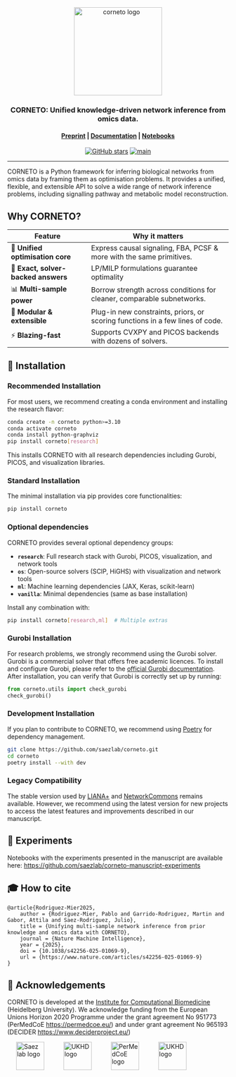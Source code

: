 <div align="center">
<img alt="corneto logo" src="docs/_static/logo/corneto-logo-512px.png" height="200"/>
<br>
<h3>CORNETO: Unified knowledge-driven network inference from omics data.</h3>


<h4>

[Preprint](https://doi.org/10.1101/2024.10.26.620390) | [Documentation](https://saezlab.github.io/corneto/dev) | [Notebooks](https://saezlab.github.io/corneto/dev/tutorials/index.html)

</h4>

<!-- badges: start -->
[![GitHub stars](https://img.shields.io/github/stars/saezlab/corneto)](https://github.com/saezlab/corneto/stargazers)
[![main](https://github.com/saezlab/corneto/actions/workflows/unit-tests.yml/badge.svg)](https://github.com/saezlab/corneto/actions)
<!-- badges: end -->

</div>


---

CORNETO is a Python framework for inferring biological networks from omics data by framing them as optimisation problems. It provides a unified, flexible, and extensible API to solve a wide range of network inference problems, including signalling pathway and metabolic model reconstruction.

## Why CORNETO?

| Feature | Why it matters |
|---|---|
| 🧩 **Unified optimisation core** | Express causal signaling, FBA, PCSF & more with the same primitives. |
| 🎯 **Exact, solver-backed answers** | LP/MILP formulations guarantee optimality |
| 📊 **Multi-sample power** | Borrow strength across conditions for cleaner, comparable subnetworks. |
| 🔧 **Modular & extensible** | Plug-in new constraints, priors, or scoring functions in a few lines of code. |
| ⚡ **Blazing-fast** | Supports CVXPY and PICOS backends with dozens of solvers. |



## 🚀 Installation

### Recommended Installation

For most users, we recommend creating a conda environment and installing the research flavor:

```bash
conda create -n corneto python>=3.10
conda activate corneto
conda install python-graphviz
pip install corneto[research]
```

This installs CORNETO with all research dependencies including Gurobi, PICOS, and visualization libraries.

### Standard Installation

The minimal installation via pip provides core functionalities:

```bash
pip install corneto
```

### Optional dependencies

CORNETO provides several optional dependency groups:

- **`research`**: Full research stack with Gurobi, PICOS, visualization, and network tools
- **`os`**: Open-source solvers (SCIP, HiGHS) with visualization and network tools
- **`ml`**: Machine learning dependencies (JAX, Keras, scikit-learn)
- **`vanilla`**: Minimal dependencies (same as base installation)

Install any combination with:
```bash
pip install corneto[research,ml]  # Multiple extras
```

### Gurobi Installation

For research problems, we strongly recommend using the Gurobi solver. Gurobi is a commercial solver that offers free academic licences. To install and configure Gurobi, please refer to the [official Gurobi documentation](https://www.gurobi.com/documentation/). After installation, you can verify that Gurobi is correctly set up by running:

```python
from corneto.utils import check_gurobi
check_gurobi()
```

### Development Installation

If you plan to contribute to CORNETO, we recommend using [Poetry](https://python-poetry.org) for dependency management.

```bash
git clone https://github.com/saezlab/corneto.git
cd corneto
poetry install --with dev
```

### Legacy Compatibility

The stable version used by [LIANA+](https://liana-py.readthedocs.io/) and [NetworkCommons](https://networkcommons.readthedocs.io/) remains available. However, we recommend using the latest version for new projects to access the latest features and improvements described in our manuscript.

## 🧪 Experiments

Notebooks with the experiments presented in the manuscript are available here: https://github.com/saezlab/corneto-manuscript-experiments

## 🎓 How to cite

```
@article{Rodriguez-Mier2025,
	author = {Rodriguez-Mier, Pablo and Garrido-Rodriguez, Martin and Gabor, Attila and Saez-Rodriguez, Julio},
	title = {Unifying multi-sample network inference from prior knowledge and omics data with CORNETO},
	journal = {Nature Machine Intelligence},
	year = {2025},
	doi = {10.1038/s42256-025-01069-9},
	url = {https://www.nature.com/articles/s42256-025-01069-9}
}
```

## 🙏 Acknowledgements

CORNETO is developed at the [Institute for Computational Biomedicine](https://saezlab.org) (Heidelberg University). We acknowledge funding from the European Unions Horizon 2020 Programme under the grant agreement No 951773 (PerMedCoE https://permedcoe.eu/) and under grant agreement No 965193 (DECIDER https://www.deciderproject.eu/)

<div align="left">
  <img src="https://raw.githubusercontent.com/saezlab/.github/main/profile/logos/saezlab.png" alt="Saez lab logo" height="64px" style="margin: 0 20px;">
  <img src="https://yt3.googleusercontent.com/ytc/AIf8zZSHTQJs12aUZjHsVBpfFiRyrK6rbPwb-7VIxZQk=s176-c-k-c0x00ffffff-no-rj" alt="UKHD logo" height="64px" style="margin: 0 20px;">
  <img src="https://lcsb-biocore.github.io/COBREXA.jl/stable/assets/permedcoe.svg" alt="PerMedCoE logo" height="64px" style="margin: 0 20px;">
  <img src="https://raw.githubusercontent.com/saezlab/corneto/refs/heads/main/docs/_static/decider-eu-logo.png" alt="UKHD logo" height="64px" style="margin: 0 20px;">
</div>
